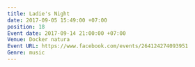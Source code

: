 ```yaml
---
title: Ladie's Night
date: 2017-09-05 15:49:00 +07:00
position: 18
Event date: 2017-09-14 21:00:00 +07:00
Venue: Docker natura
Event URL: https://www.facebook.com/events/264124274093951
Genre: music
---
```



